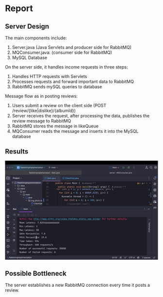 # Report

## Server Design

The main components include: 
1. Server.java (Java Servlets and producer side for RabbitMQ)
2. MQConsumer.java: (consumer side for RabbitMQ)
3. MySQL Database

On the server side, it handles income requests in three steps:
1. Handles HTTP requests with Servlets
2. Processes requests and forward important data to RabbitMQ
3. RabbitMQ sends mySQL queries to database

Message flow as in posting reviews:
1. Users submit a review on the client side (POST /review/{like|dislike}/{albumId})
2. Server receives the request, after processing the data, publishes the review message to RabbitMQ
3. RabbitMQ stores the message in likeQueue
4. MQConsumer reads the message and inserts it into the MySQL database

## Results



![Result screenshot](Result.png)

## Possible Bottleneck

The server establishes a new RabbitMQ connection every time it posts a review. 
